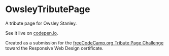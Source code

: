 # OwsleyTributePage
A tribute page for Owsley Stanley.

See it live on [codepen.io](https://codepen.io/seidobllik/full/xxVpVaK).

Created as a submission for the [freeCodeCamp.org Tribute Page Challenge](https://www.freecodecamp.org/learn/responsive-web-design/responsive-web-design-projects/build-a-tribute-page) toward the Responsive Web Design certificate.
